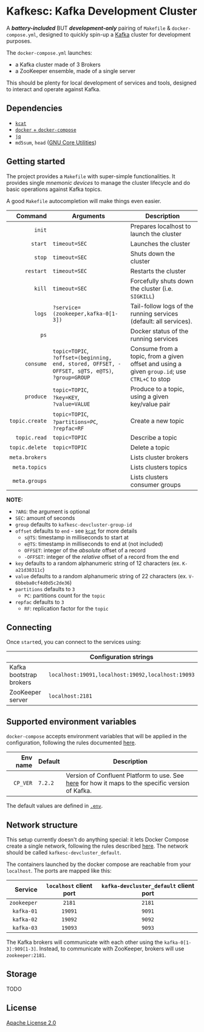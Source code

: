 # Kafkesc: Kafka Development Cluster

A **_battery-included_** BUT **_development-only_** pairing of `Makefile` & `docker-compose.yml`,
designed to quickly spin-up a [Kafka](https://kafka.apache.org/) cluster for development purposes.

The `docker-compose.yml` launches:

* a Kafka cluster made of 3 Brokers
* a ZooKeeper ensemble, made of a single server

This should be plenty for local development of services and tools, designed
to interact and operate against Kafka.

## Dependencies

* [`kcat`](https://github.com/edenhill/kcat)
* [`docker` + `docker-compose`](https://docs.docker.com/get-docker/) 
* [`jq`](https://stedolan.github.io/jq/) 
* `md5sum`, `head` ([GNU Core Utilities](https://en.wikipedia.org/wiki/List_of_GNU_Core_Utilities_commands))

## Getting started

The project provides a `Makefile` with super-simple functionalities.
It provides single _mnemonic devices_ to manage the cluster lifecycle and 
do basic operations against Kafka topics.

A good `Makefile` autocompletion will make things even easier.

|        Command | Arguments                                                                                                | Description                                                                                  |
|---------------:|----------------------------------------------------------------------------------------------------------|----------------------------------------------------------------------------------------------|
|         `init` |                                                                                                          | Prepares localhost to launch the cluster                                                     |
|        `start` | `timeout=SEC`                                                                                            | Launches the cluster                                                                         |
|         `stop` | `timeout=SEC`                                                                                            | Shuts down the cluster                                                                       |
|      `restart` | `timeout=SEC`                                                                                            | Restarts the cluster                                                                         |
|         `kill` | `timeout=SEC`                                                                                            | Forcefully shuts down the cluster (i.e. `SIGKILL`)                                           |
|         `logs` | `?service=(zookeeper,kafka-0[1-3])`                                                                      | Tail-follow logs of the running services (default: all services).                            |
|           `ps` |                                                                                                          | Docker status of the running services                                                        |
|      `consume` | `topic=TOPIC`,<br/> `?offset=(beginning, end, stored, OFFSET, -OFFSET, s@TS, e@TS)`,<br/> `?group=GROUP` | Consume from a topic, from a given offset and using a given `group.id`; use `CTRL+C` to stop |
|      `produce` | `topic=TOPIC`,<br/> `?key=KEY`,<br/> `?value=VALUE`                                                      | Produce to a topic, using a given key/value pair                                             |
| `topic.create` | `topic=TOPIC`,<br/> `?partitions=PC`,<br/> `?repfac=RF`                                                  | Create a new topic                                                                           |
|   `topic.read` | `topic=TOPIC`                                                                                            | Describe a topic                                                                             |
| `topic.delete` | `topic=TOPIC`                                                                                            | Delete a topic                                                                               |
| `meta.brokers` |                                                                                                          | Lists cluster brokers                                                                        |
|  `meta.topics` |                                                                                                          | Lists clusters topics                                                                        |
|  `meta.groups` |                                                                                                          | Lists clusters consumer groups                                                               |

**NOTE:**

* `?ARG`: the argument is optional
* `SEC`: amount of seconds
* `group` defaults to `kafkesc-devcluster-group-id`
* `offset` defaults to `end` - see [`kcat`](https://github.com/edenhill/kcat) for more details
  * `s@TS`: timestamp in milliseconds to start at
  * `e@TS`: timestamp in milliseconds to end at (not included)
  * `OFFSET`: integer of the _absolute_ offset of a record
  * `-OFFSET`: integer of the _relative_ offset of a record from the end
* `key` defaults to a random alphanumeric string of 12 characters (ex. `K-a21d38311c`)
* `value` defaults to a random alphanumeric string of 22 characters (ex. `V-6bbeba0cf4d0d5c2de36`)
* `partitions` defaults to `3`
  * `PC`: partitions count for the `topic`
* `repfac` defaults to `3`
  * `RF`: replication factor for the `topic`

## Connecting

Once `start`ed, you can connect to the services using:

|                         | Configuration strings                             |
|-------------------------|---------------------------------------------------|
| Kafka bootstrap brokers | `localhost:19091,localhost:19092,localhost:19093` |
| ZooKeeper server        | `localhost:2181`                                  |

## Supported environment variables

`docker-compose` accepts environment variables that will be applied in the configuration, following the 
rules documented [here](https://docs.docker.com/compose/environment-variables/).

| Env name | Default | Description                                                                                                                                                                                |
|---------:|:--------|--------------------------------------------------------------------------------------------------------------------------------------------------------------------------------------------|
| `CP_VER` | `7.2.2` | Version of Confluent Platform to use. See [here](https://docs.confluent.io/platform/current/installation/versions-interoperability.html) for how it maps to the specific version of Kafka. |

The default values are defined in [`.env`](./.env).

## Network structure

This setup currently doesn't do anything special: it lets Docker Compose create a single network, following the
rules described [here](https://docs.docker.com/compose/networking/).
The network should be called `kafkesc-devcluster_default`.

The containers launched by the docker compose are reachable from your `localhost`. The ports are mapped like this:

|     Service | `localhost` client port | `kafka-devcluster_default` client port |
|------------:|:-----------------------:|:--------------------------------------:|
| `zookeeper` |         `2181`          |                 `2181`                 |
|  `kafka-01` |         `19091`         |                 `9091`                 |
|  `kafka-02` |         `19092`         |                 `9092`                 |
|  `kafka-03` |         `19093`         |                 `9093`                 |

The Kafka brokers will communicate with each other using the `kafka-0[1-3]:909[1-3]`.
Instead, to communicate with ZooKeeper, brokers will use `zookeeper:2181`.

## Storage

TODO

## License

[Apache License 2.0](./LICENSE)
